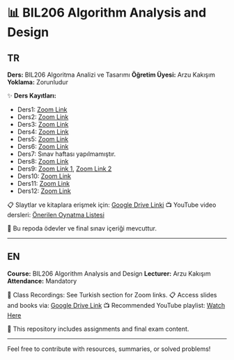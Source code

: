 # 📊 BIL206 Algorithm Analysis and Design

## TR

**Ders:** BIL206 Algoritma Analizi ve Tasarımı
**Öğretim Üyesi:** Arzu Kakışım
**Yoklama:** Zorunludur

✨ **Ders Kayıtları:**

* Ders1: [Zoom Link](https://medeniyet-edu-tr.zoom.us/rec/share/g-QuAJO6YEFaSQ3nrImcxDbNjCXOz8XAo1UpbSMJZkXU-QKOru-1x0FfAeat0U5s.Hy3hHdIPrDIyVm0F?pwd=pA6Cn3P9P8HHVOC6Me3sxmL4cwosPVS1)
* Ders2: [Zoom Link](https://medeniyet-edu-tr.zoom.us/rec/share/PqpLurURdqvHVkFKmY1ejziJ11UdcmTKF4X-n9loYUSs0OvVPTwO4NPjXAKWK3O1.-nebhd_h23vhnm3N?pwd=6sgHUbPhqeFGPHup2WcfBEDpD0Xo1Ca_)
* Ders3: [Zoom Link](https://medeniyet-edu-tr.zoom.us/rec/share/vbr635cvvFXayRQ9oiLXXFo2djYmQBKPv1Y09qjrFawj0QCu0u4cdwTTocVhnu6b.xW5RURRCf7MuAHDs?pwd=6VI1QJjg2wRyHxy4fFaq8_lR6F3GAYUX)
* Ders4: [Zoom Link](https://medeniyet-edu-tr.zoom.us/rec/share/sYKs8Xu0P_xoYpbIy1DoLHnj0r4pUtz5G_GCLfTcda78xi9JAEiBS_5Jwv3aY-7c.GZqDhqCUUlrFlJ9t?pwd=tYs_hqZivDtAAx9jfFXHRWbPr_37agGY)
* Ders5: [Zoom Link](https://medeniyet-edu-tr.zoom.us/rec/share/wt7QZAkPEtJVn9Pk9K0_iHMNH2Zgq5Jq1cQLwwN_s7MWm2QTJNfieimw3q5SCJkX.h14EJ4KPKYaVzuKk?pwd=mwxbKzAEaznZsdxqv_B7AbT958v59XAa)
* Ders6: [Zoom Link](https://medeniyet-edu-tr.zoom.us/rec/share/INrHLhW3IoGYa4nW6F05U9oGAfrxgDDIv-nV8TjtsF_G9L2vpZ_Nu7gYywdXTpXn.KtwsNLy9pELDvUXu?pwd=D2vQ8WvNNwBywbRbBub2YPJ1IBmqYjAA)
* Ders7: Sınav haftası yapılmamıştır.
* Ders8: [Zoom Link](https://medeniyet-edu-tr.zoom.us/rec/share/LdBjqBs5InbH7DvgTHV7pasqSiDc_m-xGpZDzPR4OXzqgppF_qWovwuKLAU1v2oH.3jtXDd1VL4Eno-WD?pwd=vALHTPIUK6Uy7VXXOI51vIBTjZQQf4T5)
* Ders9: [Zoom Link 1](https://medeniyet-edu-tr.zoom.us/rec/share/uWe0XwO6k9pTnN6jC4yG2CbaDDEzHECTNGdbneHcJvo3Y1GnX1WtF_HtXazQ08XW.IcQJ6k6C2yTj6oSt?pwd=-UCVGF2tBf_k57uscY6Uoa-4tCIAOarK), [Zoom Link 2](https://medeniyet-edu-tr.zoom.us/rec/share/xCGSnQrbyMe31vRYRJwPtqhOZcd4rk5xMIa4SCEgBj4dPXBFfTUGMH7cw8BoNZr_.LPzrC6aBBKDFiPux?pwd=ccI96YC40g8nDmrKXdLjvwsB6w0fLxxB)
* Ders10: [Zoom Link](https://medeniyet-edu-tr.zoom.us/rec/share/YpSf9hDRKMeVO4RgI5VSpobfFZ2HEQHDxtECr3Kk4ubxsexzBsahGrQsR_HNA4g.6-DTJurOFTYou6H-?pwd=FZPzw-aI2_Dh6Ryz3DOUVUmq3IeBVbjo)
* Ders11: [Zoom Link](https://medeniyet-edu-tr.zoom.us/rec/share/PlIfJVr6uh-9b_CcvHy9iyvaDvsuaH4IfZOreGlEqcD1ZrBCZnf8eGzZCid7VUUp.HJWmhimFgau6JBoY?pwd=sKtIcFwFhX0Oa2j7VWRsYpYvq_NifIZt)
* Ders12: [Zoom Link](https://medeniyet-edu-tr.zoom.us/rec/share/cybYF_f5AUtuesdHowju3rh9qHB6WbSEzMnVdGkENOc8BUlCtLZH4sd20lb-yymi.js_qxRAp86yYnsDr?pwd=TbCttu_QWeahojScH3JI73qaQh1-tS9n)

📋 Slaytlar ve kitaplara erişmek için: [Google Drive Linki](https://drive.google.com/drive/folders/1TGpNOcjNx6Q-q6prvAeyNP7DfBuTUc-9?usp=sharing)
📺 YouTube video dersleri: [Önerilen Oynatma Listesi](https://youtube.com/playlist?list=PLIeei_jQJV_h2yHG9tANa2vjJtd-_Oo97&feature=shared)

📁 Bu repoda ödevler ve final sınav içeriği mevcuttur.

---

## EN

**Course:** BIL206 Algorithm Analysis and Design
**Lecturer:** Arzu Kakışım
**Attendance:** Mandatory

📃 Class Recordings: See Turkish section for Zoom links.
📋 Access slides and books via: [Google Drive Link](https://drive.google.com/drive/folders/1q0tVP0k5zL5hyEupi9CWHqa8qeFlsuOm?usp=sharing)
📺 Recommended YouTube playlist: [Watch Here](https://youtube.com/playlist?list=PLIeei_jQJV_h2yHG9tANa2vjJtd-_Oo97&feature=shared)

📁 This repository includes assignments and final exam content.

---

Feel free to contribute with resources, summaries, or solved problems!

